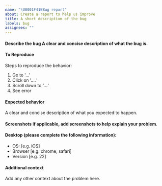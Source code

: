 ```yaml
---
name: "\U0001F41EBug report"
about: Create a report to help us improve
title: A short description of the bug
labels: bug
assignees: ""
---
```


#### Describe the bug A clear and concise description of what the bug is.

#### To Reproduce

Steps to reproduce the behavior:

1. Go to '...'
2. Click on '....'
3. Scroll down to '....'
4. See error

#### Expected behavior

A clear and concise description of what you expected to happen.

#### Screenshots If applicable, add screenshots to help explain your problem.

#### Desktop (please complete the following information):

- OS: [e.g. iOS]
- Browser [e.g. chrome, safari]
- Version [e.g. 22]

#### Additional context

Add any other context about the problem here.
